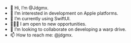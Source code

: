 - 👋 Hi, I’m @Jdgmx.
- 👀 I’m interested in development on Apple platforms.
- 🌱 I’m currently using SwiftUI.
- 🧑🏻‍💻 I am open to new opportunities.
- 💞️ I’m looking to collaborate on developing a warp drive.
- 📫 How to reach me: @jdgmx.
